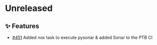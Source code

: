 # Unreleased

## ✨ Features

* [#451](https://github.com/exasol/python-toolbox/issues/451) Added nox task to execute pysonar & added Sonar to the PTB CI